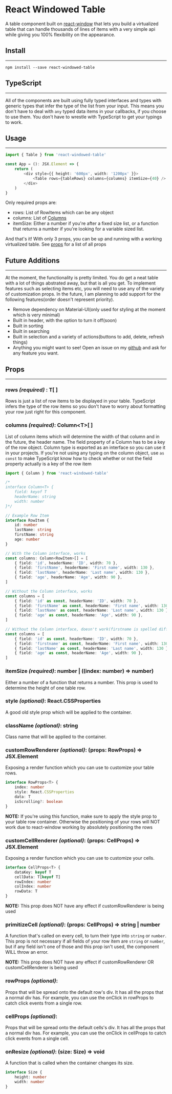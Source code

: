 # React Windowed Table

A table component built on [react-window](https://github.com/bvaughn/react-window) that lets you build a virtualized table that can handle thousands of lines of items with a very simple api while giving you 100% flexibility on the appearance.

## Install

---

`npm install --save react-windowed-table`

## TypeScript

---

All of the components are built using fully typed interfaces and types with generic types that infer the type of the list from your input. This means you don't have to deal with `any` typed data items in your callbacks, if you choose to use them. You don't have to wrestle with TypeScript to get your typings to work.

## Usage

---

```typescript
import { Table } from 'react-windowed-table'

const App = (): JSX.Element => {
    return (
        <div style={{ height: '600px', width: '1200px' }}>
            <Table rows={tableRows} columns={columns} itemSize={40} />
        </div>
    )
}
```

Only required props are:

-   rows: List of RowItems which can be any object
-   columns: List of [Columns](#props)
-   itemSize: Either a number if you're after a fixed size list, or a function that returns a number if you're looking for a variable sized list.

And that's it! With only 3 props, you can be up and running with a working virtualized table. See [props](#props) for a list of all props

## Future Additions

---

At the moment, the functionality is pretty limited. You do get a neat table with a lot of things abstrated away, but that is all you get. To implement features such as selecting items etc, you will need to use any of the variety of customization props. In the future, I am planning to add support for the following features(order doesn't represent priority).

-   Remove dependency on Material-UI(only used for styling at the moment which is very minimal)
-   Built in header, with the option to turn it off(soon)
-   Built in sorting
-   Built in searching
-   Built in selection and a variety of actions(buttons to add, delete, refresh things)
-   Anything you might want to see! Open an issue on my [github](https://github.com/onuralpbicer/react-windowed-table/issues) and ask for any feature you want.

## Props

---

### rows _(required)_ : T[ ]

Rows is just a list of row items to be displayed in your table. TypeScript infers the type of the row items so you don't have to worry about formatting your row just right for this component.

### columns _(required)_: Column\<T>[ ]

List of column items which will determine the width of that column and in the future, the header name. The field property of a Column has to be a key of the row object. Column type is exported as an interface so you can use it in your projects. If you're not using any typing on the column object, use `as const` to make TypeScript know how to check whether or not the field property actually is a key of the row item

```typescript
import { Column } from 'react-windowed-table'

/*
interface Column<T> {
    field: keyof T
    headerName: string
    width: number
}*/

// Example Row Item
interface RowItem {
    id: number
    lastName: string
    firstName: string
    age: number
}

// With the Column interface, works
const columns: Column<RowItem>[] = [
    { field: 'id', headerName: 'ID', width: 70 },
    { field: 'firstName', headerName: 'First name', width: 130 },
    { field: 'lastName', headerName: 'Last name', width: 130 },
    { field: 'age', headerName: 'Age', width: 90 },
]

// Without the Column interface, works
const columns = [
    { field: 'id' as const, headerName: 'ID', width: 70 },
    { field: 'firstName' as const, headerName: 'First name', width: 130 },
    { field: 'lastName' as const, headerName: 'Last name', width: 130 },
    { field: 'age' as const, headerName: 'Age', width: 90 },
]

// Without the Column interface, doesn't work(firstname is spelled differently)
const columns = [
    { field: 'id' as const, headerName: 'ID', width: 70 },
    { field: 'firstname' as const, headerName: 'First name', width: 130 },
    { field: 'lastName' as const, headerName: 'Last name', width: 130 },
    { field: 'age' as const, headerName: 'Age', width: 90 },
]
```

### itemSize _(required)_: number | ((index: number) => number)

Either a number of a function that returns a number. This prop is used to determine the height of one table row.

### style _(optional)_: React.CSSProperties

A good old style prop which will be applied to the container.

### className _(optional)_: string

Class name that will be applied to the container.

### customRowRenderer _(optional)_: (props: RowProps<T>) => JSX.Element

Exposing a render function which you can use to customize your table rows.

```typescript
interface RowProps<T> {
    index: number
    style: React.CSSProperties
    data: T
    isScrolling?: boolean
}
```

**NOTE:** If you're using this function, make sure to apply the style prop to your table row container. Otherwise the positioning of your rows will NOT work due to react-window working by absolutely positioning the rows

### customCellRenderer _(optional)_: (props: CellProps<T>) => JSX.Element

Exposing a render function which you can use to customize your cells.

```typescript
interface CellProps<T> {
    dataKey: keyof T
    cellData: T[keyof T]
    rowIndex: number
    colIndex: number
    rowData: T
}
```

**NOTE:** This prop does NOT have any effect if customRowRenderer is being used

### primitizeCell _(optional)_: (props: CellProps<T>) => string | number

A function that's called on every cell, to turn their type into `string` or `number`. This prop is not necessary if all fields of your row item are `string` or `number`, but if any field isn't one of those and this prop isn't used, the component WILL throw an error.

**NOTE:** This prop does NOT have any effect if customRowRenderer OR customCellRenderer is being used

### rowProps _(optional)_:

Props that will be spread onto the default row's div. It has all the props that a normal div has. For example, you can use the onClick in rowProps to catch click events from a single row.

### cellProps _(optional)_:

Props that will be spread onto the default cells's div. It has all the props that a normal div has. For example, you can use the onClick in cellProps to catch click events from a single cell.

### onResize _(optional)_: (size: Size) => void

A function that is called when the container changes its size.

```typescript
interface Size {
    height: number
    width: number
}
```
